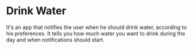 # Drink Water

 It's an app that notifies the user when he should drink water, according to his preferences. It tells you how much water you want to drink during the day and when notifications should start.
